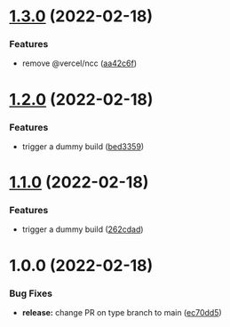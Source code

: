# [1.3.0](https://github.com/murshidazher/oclif-tsdx-boilerplate/compare/v1.2.0...v1.3.0) (2022-02-18)


### Features

* remove @vercel/ncc ([aa42c6f](https://github.com/murshidazher/oclif-tsdx-boilerplate/commit/aa42c6f245091cee7972f925d2b75615c4a1c86c))

# [1.2.0](https://github.com/murshidazher/oclif-tsdx-boilerplate/compare/v1.1.0...v1.2.0) (2022-02-18)


### Features

* trigger a dummy build ([bed3359](https://github.com/murshidazher/oclif-tsdx-boilerplate/commit/bed3359f0137fe0b31b7a8339b41c9be4d88da88))

# [1.1.0](https://github.com/murshidazher/oclif-tsdx-boilerplate/compare/v1.0.0...v1.1.0) (2022-02-18)


### Features

* trigger a dummy build ([262cdad](https://github.com/murshidazher/oclif-tsdx-boilerplate/commit/262cdad0b12f115b8326ed71a2a81b1a926d000d))

# 1.0.0 (2022-02-18)


### Bug Fixes

* **release:** change PR on type branch to main ([ec70dd5](https://github.com/murshidazher/oclif-tsdx-boilerplate/commit/ec70dd50b7d2a4e578a5629d55450f4c2fb9b4ba))
